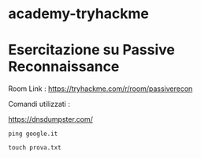 # academy-tryhackme





# Esercitazione su Passive Reconnaissance

Room Link : https://tryhackme.com/r/room/passiverecon


Comandi utilizzati : 


https://dnsdumpster.com/


```
ping google.it

```


```
touch prova.txt
```
